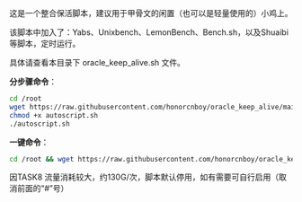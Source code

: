 这是一个整合保活脚本，建议用于甲骨文的闲置（也可以是轻量使用的）小鸡上。

该脚本中加入了：Yabs、Unixbench、LemonBench、Bench.sh，以及Shuaibi等脚本，定时运行。

具体请查看本目录下 oracle_keep_alive.sh 文件。



__分步骤命令__：
```bash
cd /root
wget https://raw.githubusercontent.com/honorcnboy/oracle_keep_alive/main/AutoScript/autoscript.sh
chmod +x autoscript.sh
./autoscript.sh
```


__一键命令__：
```bash
cd /root && wget https://raw.githubusercontent.com/honorcnboy/oracle_keep_alive/main/AutoScript/autoscript.sh && chmod +x autoscript.sh && ./autoscript.sh
```
因TASK8 流量消耗较大，约130G/次，脚本默认停用，如有需要可自行启用（取消前面的“#”号）
